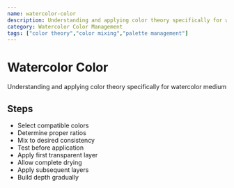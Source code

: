 ```yaml
---
name: watercolor-color
description: Understanding and applying color theory specifically for watercolor medium
category: Watercolor Color Management
tags: ["color theory","color mixing","palette management"]
---
```


# Watercolor Color

Understanding and applying color theory specifically for watercolor medium

## Steps

- Select compatible colors
- Determine proper ratios
- Mix to desired consistency
- Test before application
- Apply first transparent layer
- Allow complete drying
- Apply subsequent layers
- Build depth gradually
